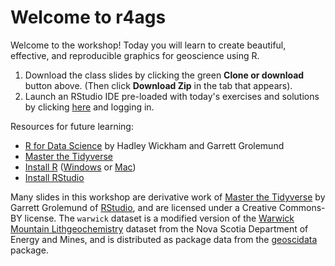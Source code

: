 # Welcome to r4ags

Welcome to the workshop! Today you will learn to create beautiful, effective, and reproducible graphics for geoscience using R.

1. Download the class slides by clicking the green __Clone or download__ button above. (Then click __Download Zip__ in the tab that appears).
2. Launch an RStudio IDE pre-loaded with today's exercises and solutions by clicking [here](https://rstudio.cloud/project/207204) and logging in.

Resources for future learning:

- [R for Data Science](http://r4ds.had.co.nz) by Hadley Wickham and Garrett Grolemund
- [Master the Tidyverse](https://github.com/rstudio-education/master-the-tidyverse)
- [Install R](https://cloud.r-project.org/) ([Windows](https://cloud.r-project.org/bin/windows/) or [Mac](https://cloud.r-project.org/bin/macosx/))
- [Install RStudio](https://www.rstudio.com/products/rstudio/#Desktop)

Many slides in this workshop are derivative work of [Master the Tidyverse](https://github.com/rstudio-education/master-the-tidyverse) by Garrett Grolemund of [RStudio](https://rstudio.com), and are licensed under a Creative Commons-BY license. The `warwick` dataset is a modified version of the [Warwick Mountain Lithgeochemistry](https://novascotia.ca/natr/meb/download/dp505dds.asp) dataset from the Nova Scotia Department of Energy and Mines, and is distributed as package data from the [geoscidata](https://github.com/paleolimbot/geoscidata) package.
